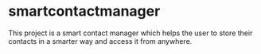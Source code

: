 # smartcontactmanager
 This project is a smart contact manager which helps the user to store their contacts in a smarter way and access it from anywhere. 
